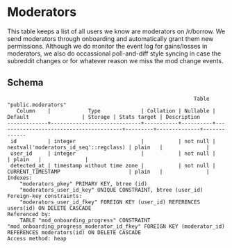 # Moderators

This table keeps a list of all users we know are moderators on /r/borrow. We
send moderators through onboarding and automatically grant them new permissions.
Although we do monitor the event log for gains/losses in moderators, we also do
occassional poll-and-diff style syncing in case the subreddit changes or for
whatever reason we miss the mod change events.

## Schema

```text
                                                            Table "public.moderators"
   Column    |            Type             | Collation | Nullable |                Default                 | Storage | Stats target | Description
-------------+-----------------------------+-----------+----------+----------------------------------------+---------+--------------+-------------
 id          | integer                     |           | not null | nextval('moderators_id_seq'::regclass) | plain   |              |
 user_id     | integer                     |           | not null |                                        | plain   |              |
 detected_at | timestamp without time zone |           | not null | CURRENT_TIMESTAMP                      | plain   |              |
Indexes:
    "moderators_pkey" PRIMARY KEY, btree (id)
    "moderators_user_id_key" UNIQUE CONSTRAINT, btree (user_id)
Foreign-key constraints:
    "moderators_user_id_fkey" FOREIGN KEY (user_id) REFERENCES users(id) ON DELETE CASCADE
Referenced by:
    TABLE "mod_onboarding_progress" CONSTRAINT "mod_onboarding_progress_moderator_id_fkey" FOREIGN KEY (moderator_id) REFERENCES moderators(id) ON DELETE CASCADE
Access method: heap
```

